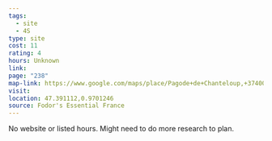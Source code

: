 ```yaml
---
tags:
  - site
  - 4S
type: site
cost: 11
rating: 4
hours: Unknown
link: 
page: "238"
map-link: https://www.google.com/maps/place/Pagode+de+Chanteloup,+37400+Amboise,+France/@47.3910685,0.9652891,17z/data=!3m1!4b1!4m6!3m5!1s0x47fcca6ea0aed265:0xca47488279fb1b4f!8m2!3d47.391065!4d0.97016!16s%2Fg%2F1wzt1r4w?entry=ttu&g_ep=EgoyMDI0MDkxMS4wIKXMDSoASAFQAw%3D%3D
visit: 
location: 47.391112,0.9701246
source: Fodor's Essential France
---
```

No website or listed hours. Might need to do more research to plan.